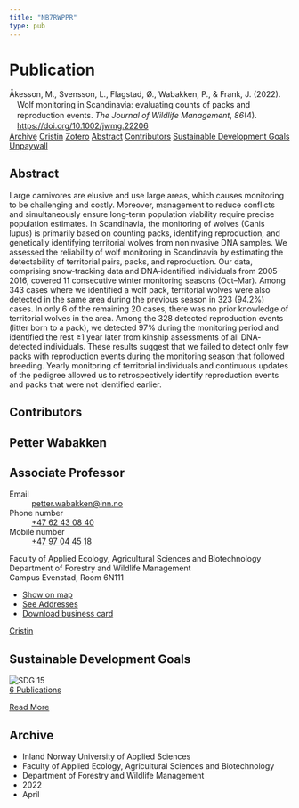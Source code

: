 ```yaml
---
title: "NB7RWPPR"
type: pub
---
```

<h1>Publication</h1>
<article id="csl-bib-container-NB7RWPPR" class="csl-bib-container">
  <div class="csl-bib-body" style="line-height: 1.35; padding-left: 1em; text-indent:-1em;">
  <div class="csl-entry">&#xC5;kesson, M., Svensson, L., Flagstad, &#xD8;., Wabakken, P., &amp; Frank, J. (2022). Wolf monitoring in Scandinavia: evaluating counts of packs and reproduction events. <i>The Journal of Wildlife Management</i>, <i>86</i>(4). <a href="https://doi.org/10.1002/jwmg.22206">https://doi.org/10.1002/jwmg.22206</a></div>
</div>
  <div class="csl-bib-buttons">
    <a href="#taxonomy-article-NB7RWPPR" class="csl-bib-button">Archive</a>
    <a href="https://app.cristin.no/results/show.jsf?id=2014457" alt="Cristin URL" class="csl-bib-button">Cristin</a>
    <a href="http://zotero.org/groups/5402882/items/NB7RWPPR" alt="Zotero URL" class="csl-bib-button">Zotero</a>
    <a href="#abstract-article-NB7RWPPR" class="csl-bib-button">Abstract</a>
    <a href="#contributors-article-NB7RWPPR" class="csl-bib-button">Contributors</a>
    <a href="#sdg-article-NB7RWPPR" class="csl-bib-button">Sustainable Development Goals</a>
    <a href="https://onlinelibrary.wiley.com/doi/pdfdirect/10.1002/jwmg.22206" class="csl-bib-button">Unpaywall</a>
  </div>
  <div id="csl-bib-meta-container-NB7RWPPR"></div>
</article>
<div id="csl-bib-meta-NB7RWPPR" class="csl-bib-meta">
  <article id="abstract-article-NB7RWPPR" class="abstract-article">
    <h1>Abstract</h1>
    Large carnivores are elusive and use large areas, which causes monitoring to be challenging and costly. Moreover, management to reduce conflicts and simultaneously ensure long‐term population viability require precise population estimates. In Scandinavia, the monitoring of wolves (Canis lupus) is primarily based on counting packs, identifying reproduction, and genetically identifying territorial wolves from noninvasive DNA samples. We assessed the reliability of wolf monitoring in Scandinavia by estimating the detectability of territorial pairs, packs, and reproduction. Our data, comprising snow‐tracking data and DNA‐identified individuals from 2005–2016, covered 11 consecutive winter monitoring seasons (Oct–Mar). Among 343 cases where we identified a wolf pack, territorial wolves were also detected in the same area during the previous season in 323 (94.2%) cases. In only 6 of the remaining 20 cases, there was no prior knowledge of territorial wolves in the area. Among the 328 detected reproduction events (litter born to a pack), we detected 97% during the monitoring period and identified the rest ≥1 year later from kinship assessments of all DNA‐detected individuals. These results suggest that we failed to detect only few packs with reproduction events during the monitoring season that followed breeding. Yearly monitoring of territorial individuals and continuous updates of the pedigree allowed us to retrospectively identify reproduction events and packs that were not identified earlier.
  </article>
  <article id="contributors-article-NB7RWPPR" class="contributors-article">
    <h1>Contributors</h1>
    <div class="personas"> <div class="vrtx-hinn-person-card"> <div class="photo"> <i class="lar la-user-circle missing-person"></i> </div> <div class="info"> <hgroup><h1>Petter Wabakken</h1> <h2>Associate Professor</h2> </hgroup><dl> <dt>Email</dt> <dd> <a href="mailto:petter.wabakken@inn.no">petter.wabakken@inn.no</a> </dd> <dt>Phone number</dt> <dd><a href="tel:+4762430840"> +47 62 43 08 40 </a></dd> <dt>Mobile number</dt> <dd><a href="tel:+4797044518"> +47 97 04 45 18 </a></dd> </dl> <p> Faculty of Applied Ecology, Agricultural Sciences and Biotechnology<br> Department of Forestry and Wildlife Management<br> Campus Evenstad, Room 6N111 </p> <ul class="vrtx-hinn-links"> <li><a href="https://www.google.com/maps?q=61.42516,11.07813">Show on map</a></li> <li><a href="https://www.inn.no/english/find-an-employee/petter-wabakken.html#vrtx-hinn-addresses">See Addresses</a></li> <li><a href="https://www.inn.no/english/find-an-employee/petter-wabakken.html?vrtx=vcf">Download business card</a></li> </ul> </div> </div> <a href="https://app.cristin.no/persons/show.jsf?id=328337" alt="Cristin URL" class="personas-cristin">Cristin</a> </div>
  </article>
  <article id="sdg-article-NB7RWPPR" class="sdg-article">
    <h1>Sustainable Development Goals</h1>
    <div class="sdg-container"><div id="sdg15" class="sdg"> <img src="{{< params subfolder >}}images/sdg/sdg15_en.png" class="image" alt="SDG 15"> <div class="sdg-overlay"> <a href="{{< params subfolder >}}en/archive/?sdg=15#archive" class="sdg-publication-count"><span>6</span> Publications</a> <p><a href="https://sdgs.un.org/goals/goal15" class="sdg-read-more">Read More</a></p> </div> </div></div>
  </article>
  <article id="taxonomy-article-NB7RWPPR" class="taxonomy-article">
    <h1>Archive</h1>
    <ul>
      <li>Inland Norway University of Applied Sciences</li>
      <li>Faculty of Applied Ecology, Agricultural Sciences and Biotechnology</li>
      <li>Department of Forestry and Wildlife Management</li>
      <li>2022</li>
      <li>April</li>
    </ul>
  </article>
</div>
